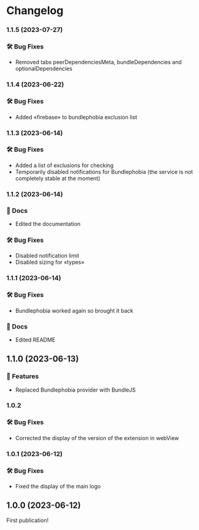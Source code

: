 # Changelog

### 1.1.5 (2023-07-27)

### 🛠️ Bug Fixes

* Removed tabs peerDependenciesMeta, bundleDependencies and optionalDependencies

### 1.1.4 (2023-06-22)

### 🛠️ Bug Fixes

* Added «firebase» to bundlephobia exclusion list

### 1.1.3 (2023-06-14)

### 🛠️ Bug Fixes

* Added a list of exclusions for checking
* Temporarily disabled notifications for Bundlephobia (the service is not completely stable at the moment)

### 1.1.2 (2023-06-14)

### 📝 Docs

* Edited the documentation

### 🛠️ Bug Fixes

* Disabled notification limit
* Disabled sizing for «types»

### 1.1.1 (2023-06-14)

### 🛠️ Bug Fixes

* Bundlephobia worked again so brought it back

### 📝 Docs

* Edited README

## 1.1.0 (2023-06-13)

### 🎉 Features

* Replaced Bundlephobia provider with BundleJS

### 1.0.2

### 🛠️ Bug Fixes

* Corrected the display of the version of the extension in webView

### 1.0.1 (2023-06-12)

### 🛠️ Bug Fixes

* Fixed the display of the main logo

## 1.0.0 (2023-06-12)

First publication!
